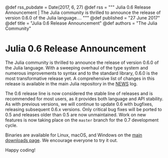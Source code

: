 @def rss_pubdate = Date(2017, 6, 27)
@def rss = """ Julia 0.6 Release Announcement | The Julia community is thrilled to announce the release of version 0.6.0 of the Julia language.... """
@def published = "27 June 2017"
@def title = "Julia 0.6 Release Announcement"
@def authors = "The Julia Community"  

# Julia 0.6 Release Announcement

The Julia community is thrilled to announce the release of version 0.6.0 of the Julia language.
With a sweeping overhaul of the type system and numerous improvements to syntax and to the
standard library, 0.6.0 is the most transformative release yet.
A comprehensive list of changes in this release is available in the main Julia repository in
the [NEWS](https://github.com/JuliaLang/julia/blob/release-0.6/NEWS.md#julia-v060-release-notes)
log.

The 0.6 release line is now considered the stable line of releases and is recommended for most
users, as it provides both language and API stability.
As with previous versions, we will continue to update 0.6 with bugfixes, releasing subsequent
0.6.x versions.
Only critical bug fixes will be ported to 0.5 and releases older than 0.5 are now unmaintained.
Work on new features is now taking place on the `master` branch for the 0.7 development cycle.

Binaries are available for Linux, macOS, and Windows on the [main downloads
page](https://julialang.org/downloads/).
We encourage everyone to try it out.

Happy coding!
